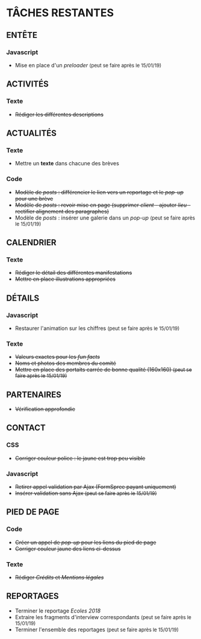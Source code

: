 # TÂCHES RESTANTES
## ENTÊTE
### Javascript
* Mise en place d'un *preloader* <font size="2">(peut se faire après le 15/01/19)</font>
## ACTIVITÉS
### Texte
* ~~Rédiger les différentes descriptions~~
## ACTUALITÉS
### Texte
* Mettre un **texte** dans chacune des brèves
### Code
* ~~Modèle de *posts*  : différencier le lien vers un reportage et le *pop-up* pour une brève~~
* ~~Modèle de *posts* : revoir mise en page (supprimer *client* - ajouter *lieu* - rectifier alignement des paragraphes)~~
* Modèle de *posts* : insérer une galerie dans un *pop-up* <font size="2">(peut se faire après le 15/01/19)</font>
## CALENDRIER
### Texte 
* ~~Rédiger le détail des différentes manifestations~~
* ~~Mettre en place illustrations appropriées~~
## DÉTAILS
### Javascript
* Restaurer l'animation sur les chiffres <font size="2">(peut se faire après le 15/01/19)</font>
### Texte
* ~~Valeurs exactes pour les *fun facts*~~
* ~~Noms et photos des membres du comité~~
* ~~Mettre en place des portaits carrée de bonne qualité (160x160) <font size="2">(peut se faire après le 15/01/19)</font>~~
## PARTENAIRES
* ~~Vérification approfondie~~
## CONTACT
### CSS
* ~~Corriger couleur police : le jaune est trop peu visible~~ 
### Javascript
* ~~Retirer appel validation par Ajax (FormSpree payant uniquement)~~
* ~~Insérer validation sans Ajax <font size="2">(peut se faire après le 15/01/19)</font>~~
## PIED DE PAGE
### Code
* ~~Créer un appel de *pop-up* pour les liens du pied de page~~
* ~~Corriger couleur jaune des liens ci-dessus~~
### Texte
* ~~Rédiger *Crédits* et *Mentions légales*~~
## REPORTAGES
* Terminer le reportage *Ecoles 2018*
* Extraire les fragments d'interview correspondants  <font size="2">(peut se faire après le 15/01/19)</font>
* Terminer l'ensemble des reportages <font size="2">(peut se faire après le 15/01/19)</font>